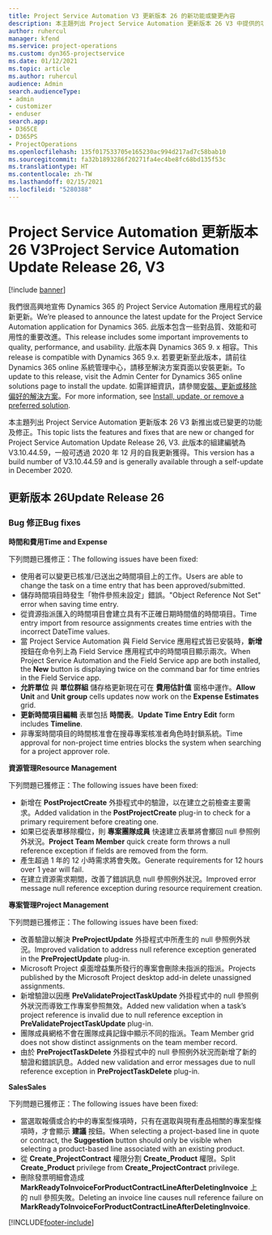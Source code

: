 ```yaml
---
title: Project Service Automation V3 更新版本 26 的新功能或變更內容
description: 本主題列出 Project Service Automation 更新版本 26 V3 中提供的功能和修正。
author: ruhercul
manager: kfend
ms.service: project-operations
ms.custom: dyn365-projectservice
ms.date: 01/12/2021
ms.topic: article
ms.author: ruhercul
audience: Admin
search.audienceType:
- admin
- customizer
- enduser
search.app:
- D365CE
- D365PS
- ProjectOperations
ms.openlocfilehash: 135f017533705e165230ac994d217ad7c58bab10
ms.sourcegitcommit: fa32b1893286f20271fa4ec4be8fc68bd135f53c
ms.translationtype: HT
ms.contentlocale: zh-TW
ms.lasthandoff: 02/15/2021
ms.locfileid: "5280388"
---
```

# <a name="project-service-automation-update-release-26-v3"></a><span data-ttu-id="06b1a-103">Project Service Automation 更新版本 26 V3</span><span class="sxs-lookup"><span data-stu-id="06b1a-103">Project Service Automation Update Release 26, V3</span></span>

[!include [banner](../includes/psa-now-project-operations.md)]

<span data-ttu-id="06b1a-104">我們很高興地宣佈 Dynamics 365 的 Project Service Automation 應用程式的最新更新。</span><span class="sxs-lookup"><span data-stu-id="06b1a-104">We’re pleased to announce the latest update for the Project Service Automation application for Dynamics 365.</span></span> <span data-ttu-id="06b1a-105">此版本包含一些對品質、效能和可用性的重要改進。</span><span class="sxs-lookup"><span data-stu-id="06b1a-105">This release includes some important improvements to quality, performance, and usability.</span></span> <span data-ttu-id="06b1a-106">此版本與 Dynamics 365 9. x 相容。</span><span class="sxs-lookup"><span data-stu-id="06b1a-106">This release is compatible with Dynamics 365 9.x.</span></span> <span data-ttu-id="06b1a-107">若要更新至此版本，請前往 Dynamics 365 online 系統管理中心，請移至解決方案頁面以安裝更新。</span><span class="sxs-lookup"><span data-stu-id="06b1a-107">To update to this release, visit the Admin Center for Dynamics 365 online solutions page to install the update.</span></span> <span data-ttu-id="06b1a-108">如需詳細資訊，請參閱[安裝、更新或移除偏好的解決方案](https://docs.microsoft.com/power-platform/admin/install-remove-preferred-solution)。</span><span class="sxs-lookup"><span data-stu-id="06b1a-108">For more information, see [Install, update, or remove a preferred solution](https://docs.microsoft.com/power-platform/admin/install-remove-preferred-solution).</span></span>

<span data-ttu-id="06b1a-109">本主題列出 Project Service Automation 更新版本 26 V3 新推出或已變更的功能及修正。</span><span class="sxs-lookup"><span data-stu-id="06b1a-109">This topic lists the features and fixes that are new or changed for Project Service Automation Update Release 26, V3.</span></span> <span data-ttu-id="06b1a-110">此版本的組建編號為 V3.10.44.59，一般可透過 2020 年 12 月的自我更新獲得。</span><span class="sxs-lookup"><span data-stu-id="06b1a-110">This version has a build number of V3.10.44.59 and is generally available through a self-update in December 2020.</span></span>

## <a name="update-release-26"></a><span data-ttu-id="06b1a-111">更新版本 26</span><span class="sxs-lookup"><span data-stu-id="06b1a-111">Update Release 26</span></span>

### <a name="bug-fixes"></a><span data-ttu-id="06b1a-112">Bug 修正</span><span class="sxs-lookup"><span data-stu-id="06b1a-112">Bug fixes</span></span>

<span data-ttu-id="06b1a-113">**時間和費用**</span><span class="sxs-lookup"><span data-stu-id="06b1a-113">**Time and Expense**</span></span>

<span data-ttu-id="06b1a-114">下列問題已獲修正：</span><span class="sxs-lookup"><span data-stu-id="06b1a-114">The following issues have been fixed:</span></span>

- <span data-ttu-id="06b1a-115">使用者可以變更已核准/已送出之時間項目上的工作。</span><span class="sxs-lookup"><span data-stu-id="06b1a-115">Users are able to change the task on a time entry that has been approved/submitted.</span></span>
- <span data-ttu-id="06b1a-116">儲存時間項目時發生「物件參照未設定」錯誤。</span><span class="sxs-lookup"><span data-stu-id="06b1a-116">"Object Reference Not Set" error when saving time entry.</span></span>
- <span data-ttu-id="06b1a-117">從資源指派匯入的時間項目會建立具有不正確日期時間值的時間項目。</span><span class="sxs-lookup"><span data-stu-id="06b1a-117">Time entry import from resource assignments creates time entries with the incorrect DateTime values.</span></span>
- <span data-ttu-id="06b1a-118">當 Project Service Automation 與 Field Service 應用程式皆已安裝時，**新增** 按鈕在命令列上為 Field Service 應用程式中的時間項目顯示兩次。</span><span class="sxs-lookup"><span data-stu-id="06b1a-118">When Project Service Automation and the Field Service app are both installed, the **New** button is displaying twice on the command bar for time entries in the Field Service app.</span></span>
- <span data-ttu-id="06b1a-119">**允許單位** 與 **單位群組** 儲存格更新現在可在 **費用估計值** 窗格中運作。</span><span class="sxs-lookup"><span data-stu-id="06b1a-119">**Allow Unit** and **Unit group** cells updates now work on the **Expense Estimates** grid.</span></span>
- <span data-ttu-id="06b1a-120">**更新時間項目編輯** 表單包括 **時間表**。</span><span class="sxs-lookup"><span data-stu-id="06b1a-120">**Update Time Entry Edit** form includes **Timeline**.</span></span>
- <span data-ttu-id="06b1a-121">非專案時間項目的時間核准會在搜尋專案核准者角色時封鎖系統。</span><span class="sxs-lookup"><span data-stu-id="06b1a-121">Time approval for non-project time entries blocks the system when searching for a project approver role.</span></span>

<span data-ttu-id="06b1a-122">**資源管理**</span><span class="sxs-lookup"><span data-stu-id="06b1a-122">**Resource Management**</span></span>

<span data-ttu-id="06b1a-123">下列問題已獲修正：</span><span class="sxs-lookup"><span data-stu-id="06b1a-123">The following issues have been fixed:</span></span>

- <span data-ttu-id="06b1a-124">新增在 **PostProjectCreate** 外掛程式中的驗證，以在建立之前檢查主要需求。</span><span class="sxs-lookup"><span data-stu-id="06b1a-124">Added validation in the **PostProjectCreate** plug-in to check for a primary requirement before creating one.</span></span>
- <span data-ttu-id="06b1a-125">如果已從表單移除欄位，則 **專案團隊成員** 快速建立表單將會擲回 null 參照例外狀況。</span><span class="sxs-lookup"><span data-stu-id="06b1a-125">**Project Team Member** quick create form throws a null reference exception if fields are removed from the form.</span></span>
- <span data-ttu-id="06b1a-126">產生超過 1 年的 12 小時需求將會失敗。</span><span class="sxs-lookup"><span data-stu-id="06b1a-126">Generate requirements for 12 hours over 1 year will fail.</span></span>
- <span data-ttu-id="06b1a-127">在建立資源需求期間，改善了錯誤訊息 null 參照例外狀況。</span><span class="sxs-lookup"><span data-stu-id="06b1a-127">Improved error message null reference exception during resource requirement creation.</span></span>

<span data-ttu-id="06b1a-128">**專案管理**</span><span class="sxs-lookup"><span data-stu-id="06b1a-128">**Project Management**</span></span>

<span data-ttu-id="06b1a-129">下列問題已獲修正：</span><span class="sxs-lookup"><span data-stu-id="06b1a-129">The following issues have been fixed:</span></span>

- <span data-ttu-id="06b1a-130">改善驗證以解決 **PreProjectUpdate** 外掛程式中所產生的 null 參照例外狀況。</span><span class="sxs-lookup"><span data-stu-id="06b1a-130">Improved validation to address null reference exception generated in the **PreProjectUpdate** plug-in.</span></span>
- <span data-ttu-id="06b1a-131">Microsoft Project 桌面增益集所發行的專案會刪除未指派的指派。</span><span class="sxs-lookup"><span data-stu-id="06b1a-131">Projects published by the Microsoft Project desktop add-in delete unassigned assignments.</span></span>
- <span data-ttu-id="06b1a-132">新增驗證以因應 **PreValidateProjectTaskUpdate** 外掛程式中的 null 參照例外狀況而導致工作專案參照無效。</span><span class="sxs-lookup"><span data-stu-id="06b1a-132">Added new validation when a task’s project reference is invalid due to null reference exception in **PreValidateProjectTaskUpdate** plug-in.</span></span>
- <span data-ttu-id="06b1a-133">團隊成員網格不會在團隊成員記錄中顯示不同的指派。</span><span class="sxs-lookup"><span data-stu-id="06b1a-133">Team Member grid does not show distinct assignments on the team member record.</span></span>
- <span data-ttu-id="06b1a-134">由於 **PreProjectTaskDelete** 外掛程式中的 null 參照例外狀況而新增了新的驗證和錯誤訊息。</span><span class="sxs-lookup"><span data-stu-id="06b1a-134">Added new validation and error messages due to null reference exception in **PreProjectTaskDelete** plug-in.</span></span>

<span data-ttu-id="06b1a-135">**Sales**</span><span class="sxs-lookup"><span data-stu-id="06b1a-135">**Sales**</span></span>

<span data-ttu-id="06b1a-136">下列問題已獲修正：</span><span class="sxs-lookup"><span data-stu-id="06b1a-136">The following issues have been fixed:</span></span>

- <span data-ttu-id="06b1a-137">當選取報價或合約中的專案型條項時，只有在選取與現有產品相關的專案型條項時，才會顯示 **建議** 按鈕。</span><span class="sxs-lookup"><span data-stu-id="06b1a-137">When selecting a project-based line in quote or contract, the **Suggestion** button should only be visible when selecting a product-based line associated with an existing product.</span></span>
- <span data-ttu-id="06b1a-138">從 **Create_ProjectContract** 權限分割 **Create_Product** 權限。</span><span class="sxs-lookup"><span data-stu-id="06b1a-138">Split **Create_Product** privilege from **Create_ProjectContract** privilege.</span></span>
- <span data-ttu-id="06b1a-139">刪除發票明細會造成 **MarkReadyToInvoiceForProductContractLineAfterDeletingInvoice** 上的 null 參照失敗。</span><span class="sxs-lookup"><span data-stu-id="06b1a-139">Deleting an invoice line causes null reference failure on **MarkReadyToInvoiceForProductContractLineAfterDeletingInvoice**.</span></span>


[!INCLUDE[footer-include](../includes/footer-banner.md)]
